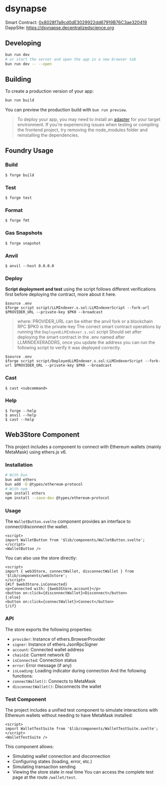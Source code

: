 # dsynapse

Smart Contract: [0x8028f7a9cd0dE3029922dd67919B76C3ae320419](https://etherscan.io/address/0x8028f7a9cd0dE3029922dd67919B76C3ae320419)
DappSite: https://dsynapse.decentralizedscience.org

## Developing
```bash
bun run dev
# or start the server and open the app in a new browser tab
bun run dev -- --open
```
## Building
To create a production version of your app:
```bash
bun run build
```
You can preview the production build with `bun run preview`.
> To deploy your app, you may need to install an [adapter](https://svelte.dev/docs/kit/adapters) for your target environment.
> If you're experiencing issues when testing or compiling the frontend project, try removing the node_modules folder and reinstalling the dependencies.
## Foundry Usage
### Build
```shell
$ forge build
```
### Test
```shell
$ forge test
```
### Format
```shell
$ forge fmt
```
### Gas Snapshots
```shell
$ forge snapshot
```
### Anvil
```shell
$ anvil --host 0.0.0.0
```
### Deploy
**Script deployment and test**
using the script follows different verifications first before deploying the
contract, more about it here.
```shell
$source .env
$forge script script/LLMIndexer.s.sol:LLMIndexerScript --fork-url $PROVIDER_URL --private-key $PK0 --broadcast
```
> where:
> PROVIDER_URL can be either the anvil fork or a blockchain RPC
> $PK0 is the private-key
The correct smart contract operations by running the `DeployedLLMIndexer.s.sol`
script
Should set after deploying the smart contract in the .env named after
LLMINDEXERADDRS, once you update the address you can run the following
script to verify it was deployed correctly.
```shell
$source .env
$forge script script/DeployedLLMIndexer.s.sol:LLMIndexerScript --fork-url $PROVIDER_URL --private-key $PK0 --broadcast
```
### Cast
```shell
$ cast <subcommand>
```
### Help
```shell
$ forge --help
$ anvil --help
$ cast --help
```
## Web3Store Component
This project includes a component to connect with Ethereum wallets (mainly MetaMask) using ethers.js v6.
### Installation
```bash
# With bun
bun add ethers
bun add -D @types/ethereum-protocol
# With npm
npm install ethers
npm install --save-dev @types/ethereum-protocol
```
### Usage
The `WalletButton.svelte` component provides an interface to connect/disconnect the wallet.
```svelte
<script>
import WalletButton from '$lib/components/WalletButton.svelte';
</script>
<WalletButton />
```
You can also use the store directly:
```svelte
<script>
import { web3Store, connectWallet, disconnectWallet } from '$lib/components/web3store';
</script>
{#if $web3Store.isConnected}
<p>Connected with: {$web3Store.account}</p>
<button on:click={disconnectWallet}>Disconnect</button>
{:else}
<button on:click={connectWallet}>Connect</button>
{/if}
```
### API
The store exports the following properties:
- `provider`: Instance of ethers.BrowserProvider
- `signer`: Instance of ethers.JsonRpcSigner
- `account`: Connected wallet address
- `chainId`: Current network ID
- `isConnected`: Connection status
- `error`: Error message (if any)
- `isLoading`: Loading indicator during connection
And the following functions:
- `connectWallet()`: Connects to MetaMask
- `disconnectWallet()`: Disconnects the wallet
### Test Component
The project includes a unified test component to simulate interactions with Ethereum wallets without needing to have MetaMask installed:
```svelte
<script>
import WalletTestSuite from '$lib/components/WalletTestSuite.svelte';
</script>
<WalletTestSuite />
```
This component allows:
- Simulating wallet connection and disconnection
- Configuring states (loading, error, etc.)
- Simulating transaction sending
- Viewing the store state in real time
You can access the complete test page at the route `/wallet/test`.
